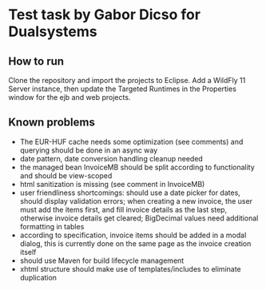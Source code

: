 # Test task by Gabor Dicso for Dualsystems

## How to run

Clone the repository and import the projects to Eclipse. Add a WildFly 11 Server instance, then update the Targeted Runtimes in the Properties window for the ejb and web projects.

## Known problems

- The EUR-HUF cache needs some optimization (see comments) and querying should be done in an async way
- date pattern, date conversion handling cleanup needed
- the managed bean InvoiceMB should be split according to functionality and should be view-scoped
- html sanitization is missing (see comment in InvoiceMB)
- user friendliness shortcomings: should use a date picker for dates, should display validation errors; when creating a new invoice, the user must add the items first, and fill invoice details as the last step, otherwise invoice details get cleared; BigDecimal values need additional formatting in tables
- according to specification, invoice items should be added in a modal dialog, this is currently done on the same page as the invoice creation itself
- should use Maven for build lifecycle management
- xhtml structure should make use of templates/includes to eliminate duplication
